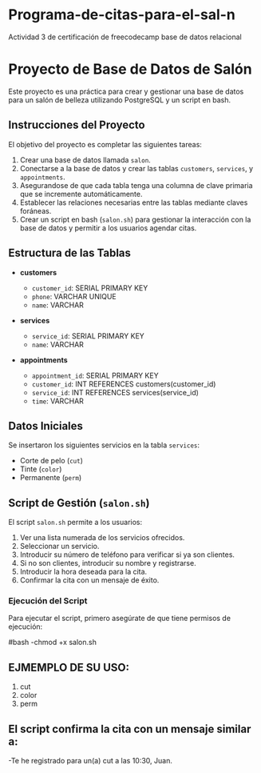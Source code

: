 # Programa-de-citas-para-el-sal-n
Actividad 3 de certificación de freecodecamp base de datos relacional
# Proyecto de Base de Datos de Salón

Este proyecto es una práctica para crear y gestionar una base de datos para un salón de belleza utilizando PostgreSQL y un script en bash.

## Instrucciones del Proyecto

El objetivo del proyecto es completar las siguientes tareas:

1. Crear una base de datos llamada `salon`.
2. Conectarse a la base de datos y crear las tablas `customers`, `services`, y `appointments`.
3. Asegurandose de que cada tabla tenga una columna de clave primaria que se incremente automáticamente.
4. Establecer las relaciones necesarias entre las tablas mediante claves foráneas.
5. Crear un script en bash (`salon.sh`) para gestionar la interacción con la base de datos y permitir a los usuarios agendar citas.

## Estructura de las Tablas

- **customers**
  - `customer_id`: SERIAL PRIMARY KEY
  - `phone`: VARCHAR UNIQUE
  - `name`: VARCHAR

- **services**
  - `service_id`: SERIAL PRIMARY KEY
  - `name`: VARCHAR

- **appointments**
  - `appointment_id`: SERIAL PRIMARY KEY
  - `customer_id`: INT REFERENCES customers(customer_id)
  - `service_id`: INT REFERENCES services(service_id)
  - `time`: VARCHAR

## Datos Iniciales

Se insertaron los siguientes servicios en la tabla `services`:
- Corte de pelo (`cut`)
- Tinte (`color`)
- Permanente (`perm`)

## Script de Gestión (`salon.sh`)

El script `salon.sh` permite a los usuarios:
1. Ver una lista numerada de los servicios ofrecidos.
2. Seleccionar un servicio.
3. Introducir su número de teléfono para verificar si ya son clientes.
4. Si no son clientes, introducir su nombre y registrarse.
5. Introducir la hora deseada para la cita.
6. Confirmar la cita con un mensaje de éxito.

### Ejecución del Script

Para ejecutar el script, primero asegúrate de que tiene permisos de ejecución:

#bash
-chmod +x salon.sh 

## EJMEMPLO DE SU USO:
1) cut
2) color
3) perm

## El script confirma la cita con un mensaje similar a:
-Te he registrado para un(a) cut a las 10:30, Juan.


